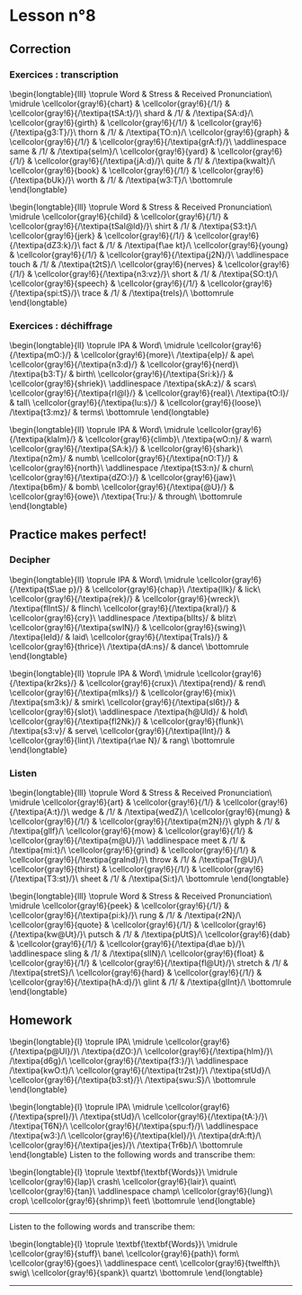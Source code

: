 # Lesson n°8



## Correction

### Exercices : transcription


\begin{longtable}{lll}
\toprule
Word & Stress & Received Pronunciation\\
\midrule
\cellcolor{gray!6}{chart} & \cellcolor{gray!6}{/1/} & \cellcolor{gray!6}{/\textipa{tSA:t}/}\\
shard & /1/ & /\textipa{SA:d}/\\
\cellcolor{gray!6}{girth} & \cellcolor{gray!6}{/1/} & \cellcolor{gray!6}{/\textipa{g3:T}/}\\
thorn & /1/ & /\textipa{TO:n}/\\
\cellcolor{gray!6}{graph} & \cellcolor{gray!6}{/1/} & \cellcolor{gray!6}{/\textipa{grA:f}/}\\
\addlinespace
same & /1/ & /\textipa{seIm}/\\
\cellcolor{gray!6}{yard} & \cellcolor{gray!6}{/1/} & \cellcolor{gray!6}{/\textipa{jA:d}/}\\
quite & /1/ & /\textipa{kwaIt}/\\
\cellcolor{gray!6}{book} & \cellcolor{gray!6}{/1/} & \cellcolor{gray!6}{/\textipa{bUk}/}\\
worth & /1/ & /\textipa{w3:T}/\\
\bottomrule
\end{longtable}


\begin{longtable}{lll}
\toprule
Word & Stress & Received Pronunciation\\
\midrule
\cellcolor{gray!6}{child} & \cellcolor{gray!6}{/1/} & \cellcolor{gray!6}{/\textipa{tSaI@ld}/}\\
shirt & /1/ & /\textipa{S3:t}/\\
\cellcolor{gray!6}{jerk} & \cellcolor{gray!6}{/1/} & \cellcolor{gray!6}{/\textipa{dZ3:k}/}\\
fact & /1/ & /\textipa{f\ae kt}/\\
\cellcolor{gray!6}{young} & \cellcolor{gray!6}{/1/} & \cellcolor{gray!6}{/\textipa{j2N}/}\\
\addlinespace
touch & /1/ & /\textipa{t2tS}/\\
\cellcolor{gray!6}{nerves} & \cellcolor{gray!6}{/1/} & \cellcolor{gray!6}{/\textipa{n3:vz}/}\\
short & /1/ & /\textipa{SO:t}/\\
\cellcolor{gray!6}{speech} & \cellcolor{gray!6}{/1/} & \cellcolor{gray!6}{/\textipa{spi:tS}/}\\
trace & /1/ & /\textipa{treIs}/\\
\bottomrule
\end{longtable}

### Exercices : déchiffrage


\begin{longtable}{ll}
\toprule
IPA & Word\\
\midrule
\cellcolor{gray!6}{/\textipa{mO:}/} & \cellcolor{gray!6}{more}\\
/\textipa{eIp}/ & ape\\
\cellcolor{gray!6}{/\textipa{n3:d}/} & \cellcolor{gray!6}{nerd}\\
/\textipa{b3:T}/ & birth\\
\cellcolor{gray!6}{/\textipa{Sri:k}/} & \cellcolor{gray!6}{shriek}\\
\addlinespace
/\textipa{skA:z}/ & scars\\
\cellcolor{gray!6}{/\textipa{rI@l}/} & \cellcolor{gray!6}{real}\\
/\textipa{tO:l}/ & tall\\
\cellcolor{gray!6}{/\textipa{lu:s}/} & \cellcolor{gray!6}{loose}\\
/\textipa{t3:mz}/ & terms\\
\bottomrule
\end{longtable}


\begin{longtable}{ll}
\toprule
IPA & Word\\
\midrule
\cellcolor{gray!6}{/\textipa{klaIm}/} & \cellcolor{gray!6}{climb}\\
/\textipa{wO:n}/ & warn\\
\cellcolor{gray!6}{/\textipa{SA:k}/} & \cellcolor{gray!6}{shark}\\
/\textipa{n2m}/ & numb\\
\cellcolor{gray!6}{/\textipa{nO:T}/} & \cellcolor{gray!6}{north}\\
\addlinespace
/\textipa{tS3:n}/ & churn\\
\cellcolor{gray!6}{/\textipa{dZO:}/} & \cellcolor{gray!6}{jaw}\\
/\textipa{b6m}/ & bomb\\
\cellcolor{gray!6}{/\textipa{@U}/} & \cellcolor{gray!6}{owe}\\
/\textipa{Tru:}/ & through\\
\bottomrule
\end{longtable}

## Practice makes perfect!
 
 
### Decipher


\begin{longtable}{ll}
\toprule
IPA & Word\\
\midrule
\cellcolor{gray!6}{/\textipa{tS\ae p}/} & \cellcolor{gray!6}{chap}\\
/\textipa{lIk}/ & lick\\
\cellcolor{gray!6}{/\textipa{rek}/} & \cellcolor{gray!6}{wreck}\\
/\textipa{flIntS}/ & flinch\\
\cellcolor{gray!6}{/\textipa{kraI}/} & \cellcolor{gray!6}{cry}\\
\addlinespace
/\textipa{blIts}/ & blitz\\
\cellcolor{gray!6}{/\textipa{swIN}/} & \cellcolor{gray!6}{swing}\\
/\textipa{leId}/ & laid\\
\cellcolor{gray!6}{/\textipa{TraIs}/} & \cellcolor{gray!6}{thrice}\\
/\textipa{dA:ns}/ & dance\\
\bottomrule
\end{longtable}


\begin{longtable}{ll}
\toprule
IPA & Word\\
\midrule
\cellcolor{gray!6}{/\textipa{kr2ks}/} & \cellcolor{gray!6}{crux}\\
/\textipa{rend}/ & rend\\
\cellcolor{gray!6}{/\textipa{mIks}/} & \cellcolor{gray!6}{mix}\\
/\textipa{sm3:k}/ & smirk\\
\cellcolor{gray!6}{/\textipa{sl6t}/} & \cellcolor{gray!6}{slot}\\
\addlinespace
/\textipa{h@Uld}/ & hold\\
\cellcolor{gray!6}{/\textipa{fl2Nk}/} & \cellcolor{gray!6}{flunk}\\
/\textipa{s3:v}/ & serve\\
\cellcolor{gray!6}{/\textipa{lInt}/} & \cellcolor{gray!6}{lint}\\
/\textipa{r\ae N}/ & rang\\
\bottomrule
\end{longtable}
 
 
### Listen


\begin{longtable}{lll}
\toprule
Word & Stress & Received Pronunciation\\
\midrule
\cellcolor{gray!6}{art} & \cellcolor{gray!6}{/1/} & \cellcolor{gray!6}{/\textipa{A:t}/}\\
wedge & /1/ & /\textipa{wedZ}/\\
\cellcolor{gray!6}{mung} & \cellcolor{gray!6}{/1/} & \cellcolor{gray!6}{/\textipa{m2N}/}\\
glyph & /1/ & /\textipa{glIf}/\\
\cellcolor{gray!6}{mow} & \cellcolor{gray!6}{/1/} & \cellcolor{gray!6}{/\textipa{m@U}/}\\
\addlinespace
meet & /1/ & /\textipa{mi:t}/\\
\cellcolor{gray!6}{grind} & \cellcolor{gray!6}{/1/} & \cellcolor{gray!6}{/\textipa{graInd}/}\\
throw & /1/ & /\textipa{Tr@U}/\\
\cellcolor{gray!6}{thirst} & \cellcolor{gray!6}{/1/} & \cellcolor{gray!6}{/\textipa{T3:st}/}\\
sheet & /1/ & /\textipa{Si:t}/\\
\bottomrule
\end{longtable}


\begin{longtable}{lll}
\toprule
Word & Stress & Received Pronunciation\\
\midrule
\cellcolor{gray!6}{peek} & \cellcolor{gray!6}{/1/} & \cellcolor{gray!6}{/\textipa{pi:k}/}\\
rung & /1/ & /\textipa{r2N}/\\
\cellcolor{gray!6}{quote} & \cellcolor{gray!6}{/1/} & \cellcolor{gray!6}{/\textipa{kw@Ut}/}\\
putsch & /1/ & /\textipa{pUtS}/\\
\cellcolor{gray!6}{dab} & \cellcolor{gray!6}{/1/} & \cellcolor{gray!6}{/\textipa{d\ae b}/}\\
\addlinespace
sling & /1/ & /\textipa{slIN}/\\
\cellcolor{gray!6}{float} & \cellcolor{gray!6}{/1/} & \cellcolor{gray!6}{/\textipa{fl@Ut}/}\\
stretch & /1/ & /\textipa{stretS}/\\
\cellcolor{gray!6}{hard} & \cellcolor{gray!6}{/1/} & \cellcolor{gray!6}{/\textipa{hA:d}/}\\
glint & /1/ & /\textipa{glInt}/\\
\bottomrule
\end{longtable}

## Homework


\begin{longtable}{l}
\toprule
IPA\\
\midrule
\cellcolor{gray!6}{/\textipa{p@Ul}/}\\
/\textipa{dZO:}/\\
\cellcolor{gray!6}{/\textipa{hIm}/}\\
/\textipa{d6g}/\\
\cellcolor{gray!6}{/\textipa{f3:}/}\\
\addlinespace
/\textipa{kwO:t}/\\
\cellcolor{gray!6}{/\textipa{tr2st}/}\\
/\textipa{stUd}/\\
\cellcolor{gray!6}{/\textipa{b3:st}/}\\
/\textipa{swu:S}/\\
\bottomrule
\end{longtable}


\begin{longtable}{l}
\toprule
IPA\\
\midrule
\cellcolor{gray!6}{/\textipa{spreI}/}\\
/\textipa{stUd}/\\
\cellcolor{gray!6}{/\textipa{tA:}/}\\
/\textipa{T6N}/\\
\cellcolor{gray!6}{/\textipa{spu:f}/}\\
\addlinespace
/\textipa{w3:}/\\
\cellcolor{gray!6}{/\textipa{kleI}/}\\
/\textipa{drA:ft}/\\
\cellcolor{gray!6}{/\textipa{jes}/}\\
/\textipa{Tr6b}/\\
\bottomrule
\end{longtable}
Listen to the following words and transcribe them:



 
\begin{longtable}{l}
\toprule
\textbf{\textbf{Words}}\\
\midrule
\cellcolor{gray!6}{lap}\\
crash\\
\cellcolor{gray!6}{lair}\\
quaint\\
\cellcolor{gray!6}{tan}\\
\addlinespace
champ\\
\cellcolor{gray!6}{lung}\\
crop\\
\cellcolor{gray!6}{shrimp}\\
feet\\
\bottomrule
\end{longtable} 

---

Listen to the following words and transcribe them:



 
\begin{longtable}{l}
\toprule
\textbf{\textbf{Words}}\\
\midrule
\cellcolor{gray!6}{stuff}\\
bane\\
\cellcolor{gray!6}{path}\\
form\\
\cellcolor{gray!6}{goes}\\
\addlinespace
cent\\
\cellcolor{gray!6}{twelfth}\\
swig\\
\cellcolor{gray!6}{spank}\\
quartz\\
\bottomrule
\end{longtable} 

---
